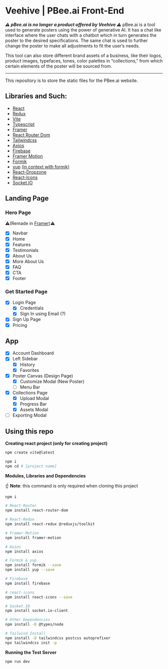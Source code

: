 # Veehive | PBee.ai Front-End

***⚠️ pBee.ai is no longer a product offered by Veehive ⚠️***
pBee.ai is a tool used to generate posters using the power of generative AI. It has a chat like interface where the user chats with a chatbot which in turn generates the poster to the desired specifications. The same chat is used to further change the poster to make all adjustments to fit the user’s needs.

This tool can also store different brand assets of a business, like their logos, product images, typefaces, tones, color palettes in “collections,” from which certain elements of the poster will be sourced from.

---

This repository is to store the static files for the PBee.ai website.

## Libraries and Such:
- [React](https://react.dev/learn)
- [Redux]()
- [Vite](https://vitejs.dev/guide/)
- [Typescript]()
- [Framer](https://www.framer.com/)
- [React Router Dom](https://reactrouter.com/en/main/start/tutorial#adding-a-router)
- [Tailwindcss](https://tailwindcss.com/docs/guides/vite)
- [Axios](https://github.com/axios/axios)
- [Firebase](https://firebase.google.com/docs/web/setup)
- [Framer Motion](https://www.framer.com/motion/)
- [Formik](https://formik.org/docs/overview)
- [yup](https://github.com/jquense/yup)
  [(in context with formik)](https://formik.org/docs/guides/validation)
- [React-Dropzone](https://react-dropzone.js.org/)
- [React-Icons](https://www.npmjs.com/package/react-icons)
- [Socket.IO](https://socket.io/docs/v4/client-installation/)

## Landing Page
###  Hero Page
⚠️(Remade in [Framer](https://organic-opportunities-016295.framer.app/))⚠️
- [x] Navbar
- [x] Home
- [x] Features
- [x] Testimonials
- [x] About Us
- [x] More About Us
- [x] FAQ
- [x] CTA
- [x] Footer

### Get Started Page
- [x] Login Page
  - [x] Credentials
  - [x] Sign In using Email (?)
- [x] Sign Up Page
- [x] Pricing

## App
- [x] Account Dashboard
- [x] Left Sidebar
  - [x] History
  - [x] Favorites
- [x] Poster Canvas (Design Page)
  - [x] Customize Modal (New Poster)
  - [ ] Menu Bar
- [x] Collections Page
  - [x] Upload Modal
  - [x] Progress Bar
  - [x] Assets Modal
- [ ] Exporting Modal
  <!-- - [ ] Share -->

## Using this repo

**Creating react project (only for creating project)**
```bash
npm create vite@latest

npm i
npm cd # [project name]
```

**Modules, Libraries and Dependencies**

☝️ **Note**: this command is only required when cloning this project

```bash
npm i
```

```bash
# React-Router
npm install react-router-dom

# React-Redux
npm install react-redux @reduxjs/toolkit

# Framer-Motion
npm install framer-motion

# Axios
npm install axios

# Formik & yup
npm install formik --save
npm install yup --save

# Firebase
npm install firebase

# react-icons
npm install react-icons --save

# Socket.IO
npm install socket.io-client

# Other Dependencies
npm install -D @types/node

# Tailwind Install
npm install -D tailwindcss postcss autoprefixer
npx tailwindcss init -p
```

**Running the Test Server**
```bash
npm run dev
```
